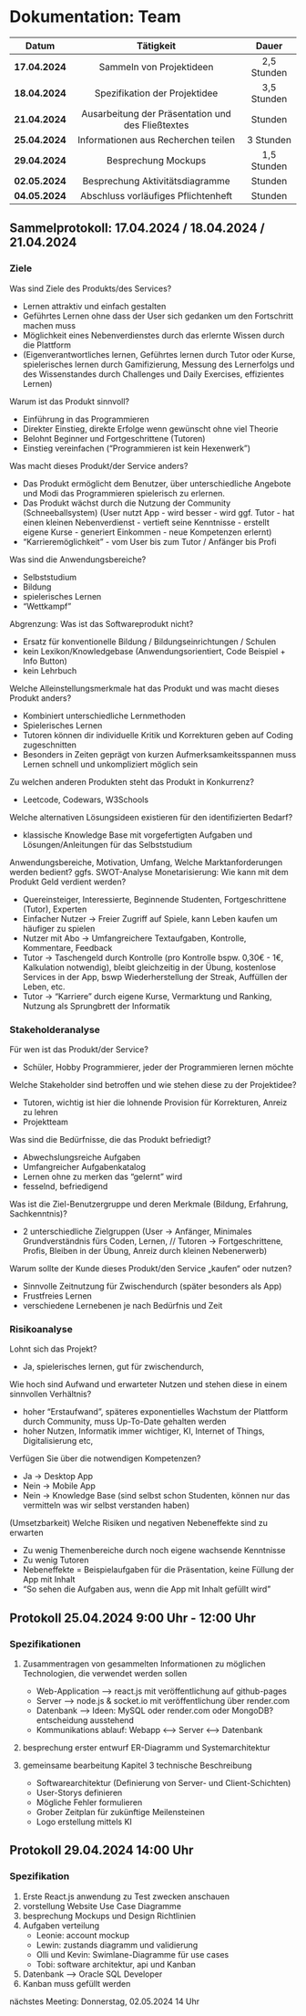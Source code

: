 # Dokumentation: Team

|     Datum      |                     Tätigkeit                     |    Dauer    |
|:--------------:|:-------------------------------------------------:|:-----------:|
| **17.04.2024** |             Sammeln von Projektideen              | 2,5 Stunden |
| **18.04.2024** |           Spezifikation der Projektidee           | 3,5 Stunden |
| **21.04.2024** | Ausarbeitung der Präsentation und des Fließtextes |   Stunden   |
| **25.04.2024** |        Informationen aus Recherchen teilen        |  3 Stunden  |
| **29.04.2024** |                Besprechung Mockups                | 1,5 Stunden |
| **02.05.2024** |          Besprechung Aktivitätsdiagramme          |   Stunden   |
| **04.05.2024** |        Abschluss vorläufiges Pflichtenheft        |   Stunden   |

## Sammelprotokoll: 17.04.2024 / 18.04.2024 / 21.04.2024

### **Ziele**

Was sind Ziele des Produkts/des Services?

- Lernen attraktiv und einfach gestalten
- Geführtes Lernen ohne dass der User sich gedanken um den Fortschritt machen muss
- Möglichkeit eines Nebenverdienstes durch das erlernte Wissen durch die Plattform
- (Eigenverantwortliches lernen, Geführtes lernen durch Tutor oder Kurse, spielerisches lernen durch Gamifizierung,
  Messung des Lernerfolgs und des Wissenstandes durch Challenges und Daily Exercises, effizientes Lernen)

Warum ist das Produkt sinnvoll?

- Einführung in das Programmieren
- Direkter Einstieg, direkte Erfolge wenn gewünscht ohne viel Theorie
- Belohnt Beginner und Fortgeschrittene (Tutoren)
- Einstieg vereinfachen (“Programmieren ist kein Hexenwerk”)

Was macht dieses Produkt/der Service anders?

- Das Produkt ermöglicht dem Benutzer, über unterschiedliche Angebote und Modi das Programmieren spielerisch zu
  erlernen.
- Das Produkt wächst durch die Nutzung der Community (Schneeballsystem)
  (User nutzt App - wird besser - wird ggf. Tutor - hat einen kleinen Nebenverdienst - vertieft seine Kenntnisse -
  erstellt eigene Kurse - generiert Einkommen - neue Kompetenzen erlernt)
- “Karrieremöglichkeit” - vom User bis zum Tutor / Anfänger bis Profi

Was sind die Anwendungsbereiche?

- Selbststudium
- Bildung
- spielerisches Lernen
- “Wettkampf”

Abgrenzung: Was ist das Softwareprodukt nicht?

- Ersatz für konventionelle Bildung / Bildungseinrichtungen / Schulen
- kein Lexikon/Knowledgebase (Anwendungsorientiert, Code Beispiel + Info Button)
- kein Lehrbuch

Welche Alleinstellungsmerkmale hat das Produkt und was macht dieses Produkt anders?

- Kombiniert unterschiedliche Lernmethoden
- Spielerisches Lernen
- Tutoren können dir individuelle Kritik und Korrekturen geben auf Coding zugeschnitten
- Besonders in Zeiten geprägt von kurzen Aufmerksamkeitsspannen muss Lernen schnell und unkompliziert möglich sein

Zu welchen anderen Produkten steht das Produkt in Konkurrenz?

- Leetcode, Codewars, W3Schools

Welche alternativen Lösungsideen existieren für den identifizierten Bedarf?

- klassische Knowledge Base mit vorgefertigten Aufgaben und Lösungen/Anleitungen für das Selbststudium

Anwendungsbereiche, Motivation, Umfang, Welche Marktanforderungen werden bedient?
ggfs. SWOT-Analyse Monetarisierung: Wie kann mit dem Produkt Geld verdient werden?

- Quereinsteiger, Interessierte, Beginnende Studenten, Fortgeschrittene (Tutor), Experten
- Einfacher Nutzer -> Freier Zugriff auf Spiele, kann Leben kaufen um häufiger zu spielen
- Nutzer mit Abo -> Umfangreichere Textaufgaben, Kontrolle, Kommentare, Feedback
- Tutor -> Taschengeld durch Kontrolle (pro Kontrolle bspw. 0,30€ - 1€, Kalkulation notwendig), bleibt gleichzeitig in
  der Übung, kostenlose Services in der App, bswp Wiederherstellung der Streak, Auffüllen der Leben, etc.
- Tutor -> “Karriere” durch eigene Kurse, Vermarktung und Ranking, Nutzung als Sprungbrett der Informatik

### **Stakeholderanalyse**

Für wen ist das Produkt/der Service?

- Schüler, Hobby Programmierer, jeder der Programmieren lernen möchte

Welche Stakeholder sind betroffen und wie stehen diese zu der Projektidee?

- Tutoren, wichtig ist hier die lohnende Provision für Korrekturen, Anreiz zu lehren
- Projektteam

Was sind die Bedürfnisse, die das Produkt befriedigt?

- Abwechslungsreiche Aufgaben
- Umfangreicher Aufgabenkatalog
- Lernen ohne zu merken das “gelernt” wird
- fesselnd, befriedigend

Was ist die Ziel-Benutzergruppe und deren Merkmale (Bildung, Erfahrung, Sachkenntnis)?

- 2 unterschiedliche Zielgruppen (User -> Anfänger, Minimales Grundverständnis fürs Coden, Lernen, // Tutoren ->
  Fortgeschrittene, Profis, Bleiben in der Übung, Anreiz durch kleinen Nebenerwerb)

Warum sollte der Kunde dieses Produkt/den Service „kaufen“ oder nutzen?

- Sinnvolle Zeitnutzung für Zwischendurch (später besonders als App)
- Frustfreies Lernen
- verschiedene Lernebenen je nach Bedürfnis und Zeit

### **Risikoanalyse**

Lohnt sich das Projekt?

- Ja, spielerisches lernen, gut für zwischendurch,

Wie hoch sind Aufwand und erwarteter Nutzen und stehen diese in einem sinnvollen Verhältnis?

- hoher “Erstaufwand”, späteres exponentielles Wachstum der Plattform durch Community, muss Up-To-Date gehalten werden
- hoher Nutzen, Informatik immer wichtiger, KI, Internet of Things, Digitalisierung etc,

Verfügen Sie über die notwendigen Kompetenzen?

- Ja -> Desktop App
- Nein -> Mobile App
- Nein -> Knowledge Base (sind selbst schon Studenten, können nur das vermitteln was wir selbst verstanden haben)

(Umsetzbarkeit) Welche Risiken und negativen Nebeneffekte sind zu erwarten

- Zu wenig Themenbereiche durch noch eigene wachsende Kenntnisse
- Zu wenig Tutoren
- Nebeneffekte = Beispielaufgaben für die Präsentation, keine Füllung der App mit Inhalt
- “So sehen die Aufgaben aus, wenn die App mit Inhalt gefüllt wird”

## Protokoll 25.04.2024 9:00 Uhr - 12:00 Uhr

### Spezifikationen

1. Zusammentragen von gesammelten Informationen zu möglichen Technologien, die verwendet werden sollen
    - Web-Application --> react.js mit veröffentlichung auf github-pages
    - Server --> node.js & socket.io mit veröffentlichung über render.com
    - Datenbank --> Ideen: MySQL oder render.com oder MongoDB? entscheidung ausstehend
    - Kommunikations ablauf: Webapp <--> Server <--> Datenbank


2. besprechung erster entwurf ER-Diagramm und Systemarchitektur


3. gemeinsame bearbeitung Kapitel 3 technische Beschreibung
    - Softwarearchitektur (Definierung von Server- und Client-Schichten)
    - User-Storys definieren
    - Mögliche Fehler formulieren
    - Grober Zeitplan für zukünftige Meilensteinen
    - Logo erstellung mittels KI

## Protokoll 29.04.2024 14:00 Uhr

### Spezifikation

1. Erste React.js anwendung zu Test zwecken anschauen
2. vorstellung Website Use Case Diagramme
3. besprechung Mockups und Design Richtlinien
4. Aufgaben verteilung
    - Leonie: account mockup
    - Lewin: zustands diagramm und validierung
    - Olli und Kevin: Swimlane-Diagramme für use cases
    - Tobi: software architektur, api und Kanban
5. Datenbank --> Oracle SQL Developer
6. Kanban muss gefüllt werden

nächstes Meeting: Donnerstag, 02.05.2024 14 Uhr